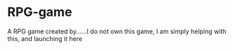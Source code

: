 # RPG-game
A RPG game created by……I do not own this game, I am simply helping with this, and launching it here
